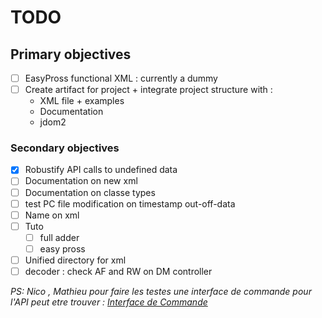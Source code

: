 # TODO #

## Primary objectives ##

- [ ] EasyPross functional XML : currently a dummy 
- [ ] Create artifact for project + integrate project structure with :
    - XML file + examples
    - Documentation
    - jdom2

### Secondary objectives ###

- [x] Robustify API calls to undefined data
- [ ] Documentation on new xml 
- [ ] Documentation on classe types
- [ ] test PC file modification on timestamp out-off-data
- [ ] Name on xml
- [ ] Tuto
    - [ ] full adder
    - [ ] easy pross

- [ ] Unified directory for xml
- [ ] decoder : check AF and RW on DM controller

_PS: Nico , Mathieu pour faire les testes une interface de commande pour l'API peut etre trouver :
[Interface de Commande](https://github.com/Essenceia/EasyPross_Consol_Commande_Interface)_
